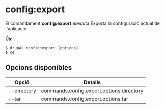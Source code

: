 # config:export
El comandament **config:export** executa Exporta la configuració actual de l'aplicació

**Ús:**
```
$ drupal config:export [options] 
$ ce  
```

## Opcions disponibles
Opció | Detalls
-------|-------------
--directory | commands.config.export.options.directory
--tar | commands.config.export.options.tar
